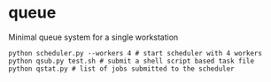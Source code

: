 # queue
Minimal queue system for a single workstation

```
python scheduler.py --workers 4 # start scheduler with 4 workers
python qsub.py test.sh # submit a shell script based task file
python qstat.py # list of jobs submitted to the scheduler
```

